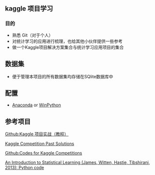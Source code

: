 ## kaggle 项目学习

### 目的

- 熟悉 Git（对于个人）
- 对统计学习的应用进行梳理，也给其他小伙伴提供一些参考
- 做一个Kaggle项目解决方案集合与统计学习应用项目的集合

## 数据集

- 便于管理本项目的所有数据集均存储在SQlite数据库中

## 配置

- [Anaconda](https://www.anaconda.com/) or [WinPython](https://winpython.github.io/)

## 参考项目

[Github:Kaggle 项目实战（教程）](<https://github.com/apachecn/kaggle>)

[Kaggle Competition Past Solutions](<http://www.chioka.in/kaggle-competition-solutions/>)

[Github:Codes for Kaggle Competitions](<https://github.com/SudalaiRajkumar/Kaggle>)

[An Introduction to Statistical Learning (James, Witten, Hastie, Tibshirani, 2013): Python code](<https://github.com/JWarmenhoven/ISLR-python>)